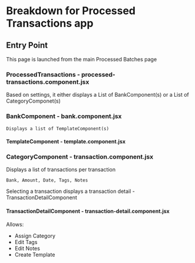 # Breakdown for Processed Transactions app

## Entry Point

This page is launched from the main Processed Batches page

### ProcessedTransactions - processed-transactions.component.jsx

Based on settings, it either displays a List of BankComponent(s) or a List of CategoryComponet(s)

### BankComponent - bank.component.jsx

    Displays a list of TemplateComponent(s)

#### TemplateComponent - template.component.jsx


### CategoryComponent - transaction.component.jsx

Displays a list of transactions per transaction

    Bank, Amount, Date, Tags, Notes

Selecting a transaction displays a transaction detail - TransactionDetailComponent

#### TransactionDetailComponent - transaction-detail.component.jsx

Allows:
- Assign Category
- Edit Tags
- Edit Notes
- Create Template
